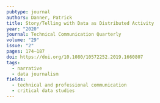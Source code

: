 ```yaml
---
pubtype: journal
authors: Danner, Patrick
title: Story/Telling with Data as Distributed Activity
year: "2020"
journal: Technical Communication Quarterly
volume: "29"
issue: "2"
pages: 174–187
doi: https://doi.org/10.1080/10572252.2019.1660807
tags:
  - narrative
  - data journalism
fields:
  - technical and professional communication
  - critical data studies
---
```

